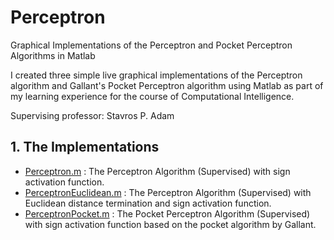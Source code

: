 # Perceptron
Graphical Implementations of the Perceptron and Pocket Perceptron Algorithms in Matlab

I created three simple live graphical implementations of the Perceptron algorithm and Gallant's Pocket Perceptron algorithm using Matlab as part of my learning experience for the course of Computational Intelligence.

Supervising professor: Stavros P. Adam

## 1. The Implementations

* [Perceptron.m](/Perceptron.m) : The Perceptron Algorithm (Supervised) with sign activation function.
* [PerceptronEuclidean.m](/PerceptronEuclidean.m) : The Perceptron Algorithm (Supervised) with Euclidean distance termination and sign activation function.
* [PerceptronPocket.m](/PerceptronPocket.m) : The Pocket Perceptron Algorithm (Supervised) with sign activation function based on the pocket algorithm by Gallant.